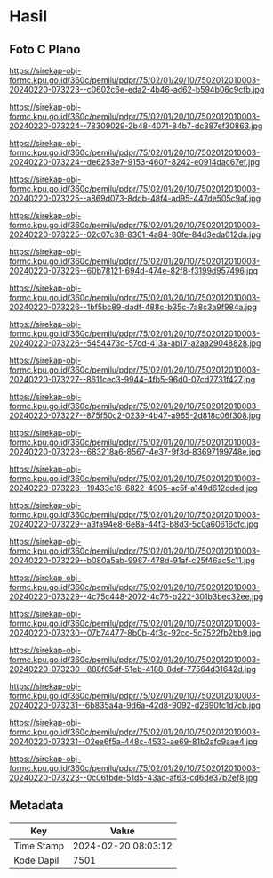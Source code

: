 # Hasil

## Foto C Plano

https://sirekap-obj-formc.kpu.go.id/360c/pemilu/pdpr/75/02/01/20/10/7502012010003-20240220-073223--c0602c6e-eda2-4b46-ad62-b594b06c9cfb.jpg

https://sirekap-obj-formc.kpu.go.id/360c/pemilu/pdpr/75/02/01/20/10/7502012010003-20240220-073224--78309029-2b48-4071-84b7-dc387ef30863.jpg

https://sirekap-obj-formc.kpu.go.id/360c/pemilu/pdpr/75/02/01/20/10/7502012010003-20240220-073224--de6253e7-9153-4607-8242-e0914dac67ef.jpg

https://sirekap-obj-formc.kpu.go.id/360c/pemilu/pdpr/75/02/01/20/10/7502012010003-20240220-073225--a869d073-8ddb-48f4-ad95-447de505c9af.jpg

https://sirekap-obj-formc.kpu.go.id/360c/pemilu/pdpr/75/02/01/20/10/7502012010003-20240220-073225--02d07c38-8361-4a84-80fe-84d3eda012da.jpg

https://sirekap-obj-formc.kpu.go.id/360c/pemilu/pdpr/75/02/01/20/10/7502012010003-20240220-073226--60b78121-694d-474e-82f8-f3199d957496.jpg

https://sirekap-obj-formc.kpu.go.id/360c/pemilu/pdpr/75/02/01/20/10/7502012010003-20240220-073226--1bf5bc89-dadf-488c-b35c-7a8c3a9f984a.jpg

https://sirekap-obj-formc.kpu.go.id/360c/pemilu/pdpr/75/02/01/20/10/7502012010003-20240220-073226--5454473d-57cd-413a-ab17-a2aa29048828.jpg

https://sirekap-obj-formc.kpu.go.id/360c/pemilu/pdpr/75/02/01/20/10/7502012010003-20240220-073227--8611cec3-9944-4fb5-96d0-07cd7731f427.jpg

https://sirekap-obj-formc.kpu.go.id/360c/pemilu/pdpr/75/02/01/20/10/7502012010003-20240220-073227--875f50c2-0239-4b47-a965-2d818c06f308.jpg

https://sirekap-obj-formc.kpu.go.id/360c/pemilu/pdpr/75/02/01/20/10/7502012010003-20240220-073228--683218a6-8567-4e37-9f3d-83697199748e.jpg

https://sirekap-obj-formc.kpu.go.id/360c/pemilu/pdpr/75/02/01/20/10/7502012010003-20240220-073228--19433c16-6822-4905-ac5f-a149d612dded.jpg

https://sirekap-obj-formc.kpu.go.id/360c/pemilu/pdpr/75/02/01/20/10/7502012010003-20240220-073229--a3fa94e8-6e8a-44f3-b8d3-5c0a60616cfc.jpg

https://sirekap-obj-formc.kpu.go.id/360c/pemilu/pdpr/75/02/01/20/10/7502012010003-20240220-073229--b080a5ab-9987-478d-91af-c25f46ac5c11.jpg

https://sirekap-obj-formc.kpu.go.id/360c/pemilu/pdpr/75/02/01/20/10/7502012010003-20240220-073229--4c75c448-2072-4c76-b222-301b3bec32ee.jpg

https://sirekap-obj-formc.kpu.go.id/360c/pemilu/pdpr/75/02/01/20/10/7502012010003-20240220-073230--07b74477-8b0b-4f3c-92cc-5c7522fb2bb9.jpg

https://sirekap-obj-formc.kpu.go.id/360c/pemilu/pdpr/75/02/01/20/10/7502012010003-20240220-073230--888f05df-51eb-4188-8def-77564d31642d.jpg

https://sirekap-obj-formc.kpu.go.id/360c/pemilu/pdpr/75/02/01/20/10/7502012010003-20240220-073231--6b835a4a-9d6a-42d8-9092-d2690fc1d7cb.jpg

https://sirekap-obj-formc.kpu.go.id/360c/pemilu/pdpr/75/02/01/20/10/7502012010003-20240220-073231--02ee6f5a-448c-4533-ae69-81b2afc9aae4.jpg

https://sirekap-obj-formc.kpu.go.id/360c/pemilu/pdpr/75/02/01/20/10/7502012010003-20240220-073223--0c06fbde-51d5-43ac-af63-cd6de37b2ef8.jpg


## Metadata

| Key        | Value               |
| ---------- | ------------------- |
| Time Stamp | 2024-02-20 08:03:12 |
| Kode Dapil | 7501                |



